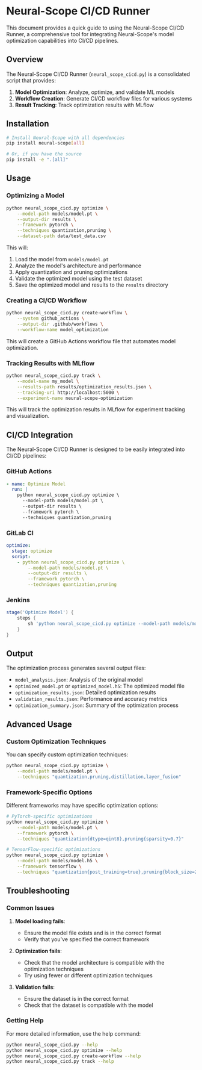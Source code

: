 # Neural-Scope CI/CD Runner

This document provides a quick guide to using the Neural-Scope CI/CD Runner, a comprehensive tool for integrating Neural-Scope's model optimization capabilities into CI/CD pipelines.

## Overview

The Neural-Scope CI/CD Runner (`neural_scope_cicd.py`) is a consolidated script that provides:

1. **Model Optimization**: Analyze, optimize, and validate ML models
2. **Workflow Creation**: Generate CI/CD workflow files for various systems
3. **Result Tracking**: Track optimization results with MLflow

## Installation

```bash
# Install Neural-Scope with all dependencies
pip install neural-scope[all]

# Or, if you have the source
pip install -e ".[all]"
```

## Usage

### Optimizing a Model

```bash
python neural_scope_cicd.py optimize \
    --model-path models/model.pt \
    --output-dir results \
    --framework pytorch \
    --techniques quantization,pruning \
    --dataset-path data/test_data.csv
```

This will:
1. Load the model from `models/model.pt`
2. Analyze the model's architecture and performance
3. Apply quantization and pruning optimizations
4. Validate the optimized model using the test dataset
5. Save the optimized model and results to the `results` directory

### Creating a CI/CD Workflow

```bash
python neural_scope_cicd.py create-workflow \
    --system github_actions \
    --output-dir .github/workflows \
    --workflow-name model_optimization
```

This will create a GitHub Actions workflow file that automates model optimization.

### Tracking Results with MLflow

```bash
python neural_scope_cicd.py track \
    --model-name my_model \
    --results-path results/optimization_results.json \
    --tracking-uri http://localhost:5000 \
    --experiment-name neural-scope-optimization
```

This will track the optimization results in MLflow for experiment tracking and visualization.

## CI/CD Integration

The Neural-Scope CI/CD Runner is designed to be easily integrated into CI/CD pipelines:

### GitHub Actions

```yaml
- name: Optimize Model
  run: |
    python neural_scope_cicd.py optimize \
      --model-path models/model.pt \
      --output-dir results \
      --framework pytorch \
      --techniques quantization,pruning
```

### GitLab CI

```yaml
optimize:
  stage: optimize
  script:
    - python neural_scope_cicd.py optimize \
        --model-path models/model.pt \
        --output-dir results \
        --framework pytorch \
        --techniques quantization,pruning
```

### Jenkins

```groovy
stage('Optimize Model') {
    steps {
        sh 'python neural_scope_cicd.py optimize --model-path models/model.pt --output-dir results --framework pytorch --techniques quantization,pruning'
    }
}
```

## Output

The optimization process generates several output files:

- `model_analysis.json`: Analysis of the original model
- `optimized_model.pt` or `optimized_model.h5`: The optimized model file
- `optimization_results.json`: Detailed optimization results
- `validation_results.json`: Performance and accuracy metrics
- `optimization_summary.json`: Summary of the optimization process

## Advanced Usage

### Custom Optimization Techniques

You can specify custom optimization techniques:

```bash
python neural_scope_cicd.py optimize \
    --model-path models/model.pt \
    --techniques "quantization,pruning,distillation,layer_fusion"
```

### Framework-Specific Options

Different frameworks may have specific optimization options:

```bash
# PyTorch-specific optimizations
python neural_scope_cicd.py optimize \
    --model-path models/model.pt \
    --framework pytorch \
    --techniques "quantization{dtype=qint8},pruning{sparsity=0.7}"

# TensorFlow-specific optimizations
python neural_scope_cicd.py optimize \
    --model-path models/model.h5 \
    --framework tensorflow \
    --techniques "quantization{post_training=true},pruning{block_size=2}"
```

## Troubleshooting

### Common Issues

1. **Model loading fails**:
   - Ensure the model file exists and is in the correct format
   - Verify that you've specified the correct framework

2. **Optimization fails**:
   - Check that the model architecture is compatible with the optimization techniques
   - Try using fewer or different optimization techniques

3. **Validation fails**:
   - Ensure the dataset is in the correct format
   - Check that the dataset is compatible with the model

### Getting Help

For more detailed information, use the help command:

```bash
python neural_scope_cicd.py --help
python neural_scope_cicd.py optimize --help
python neural_scope_cicd.py create-workflow --help
python neural_scope_cicd.py track --help
```
